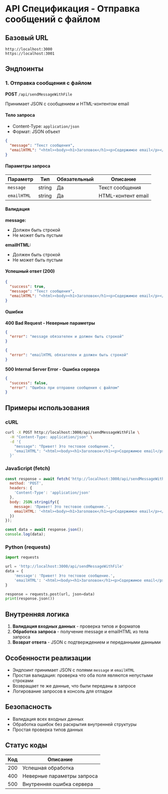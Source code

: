 # API Спецификация - Отправка сообщений с файлом

## Базовый URL
```
http://localhost:3000
https://localhost:3001
```

## Эндпоинты

### 1. Отправка сообщения с файлом

**POST** `/api/sendMessageWithFile`

Принимает JSON с сообщением и HTML-контентом email

#### Тело запроса
- Content-Type: `application/json`
- Формат: JSON объект

```json
{
  "message": "Текст сообщения",
  "emailHTML": "<html><body><h1>Заголовок</h1><p>Содержимое email</p></body></html>"
}
```

#### Параметры запроса

| Параметр | Тип | Обязательный | Описание |
|----------|-----|--------------|----------|
| `message` | string | Да | Текст сообщения |
| `emailHTML` | string | Да | HTML-контент email |

#### Валидация

**message:**
- Должен быть строкой
- Не может быть пустым

**emailHTML:**
- Должен быть строкой
- Не может быть пустым

#### Успешный ответ (200)
```json
{
  "success": true,
  "message": "Текст сообщения",
  "emailHTML": "<html><body><h1>Заголовок</h1><p>Содержимое email</p></body></html>"
}
```

#### Ошибки

**400 Bad Request - Неверные параметры**
```json
{
  "error": "message обязателен и должен быть строкой"
}
```

```json
{
  "error": "emailHTML обязателен и должен быть строкой"
}
```

**500 Internal Server Error - Ошибка сервера**
```json
{
  "success": false,
  "error": "Ошибка при отправке сообщения с файлом"
}
```

## Примеры использования

### cURL
```bash
curl -X POST http://localhost:3000/api/sendMessageWithFile \
  -H "Content-Type: application/json" \
  -d '{
    "message": "Привет! Это тестовое сообщение.",
    "emailHTML": "<html><body><h1>Заголовок</h1><p>Содержимое email</p></body></html>"
  }'
```

### JavaScript (fetch)
```javascript
const response = await fetch('http://localhost:3000/api/sendMessageWithFile', {
  method: 'POST',
  headers: {
    'Content-Type': 'application/json'
  },
  body: JSON.stringify({
    message: 'Привет! Это тестовое сообщение.',
    emailHTML: '<html><body><h1>Заголовок</h1><p>Содержимое email</p></body></html>'
  })
});

const data = await response.json();
console.log(data);
```

### Python (requests)
```python
import requests

url = 'http://localhost:3000/api/sendMessageWithFile'
data = {
    'message': 'Привет! Это тестовое сообщение.',
    'emailHTML': '<html><body><h1>Заголовок</h1><p>Содержимое email</p></body></html>'
}

response = requests.post(url, json=data)
print(response.json())
```

## Внутренняя логика

1. **Валидация входных данных** - проверка типов и форматов
2. **Обработка запроса** - получение message и emailHTML из тела запроса
3. **Возврат ответа** - JSON с подтверждением и переданными данными

## Особенности реализации

- Эндпоинт принимает JSON с полями `message` и `emailHTML`
- Простая валидация: проверка что оба поля являются непустыми строками
- Возвращает те же данные, что были переданы в запросе
- Логирование запросов в консоль для отладки

## Безопасность

- Валидация всех входных данных
- Обработка ошибок без раскрытия внутренней структуры
- Простая проверка типов данных

## Статус коды

| Код | Описание |
|-----|----------|
| 200 | Успешная обработка |
| 400 | Неверные параметры запроса |
| 500 | Внутренняя ошибка сервера |
